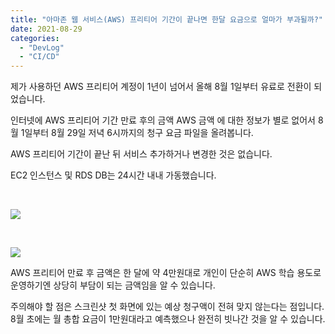 ```yaml
---
title: "아마존 웹 서비스(AWS) 프리티어 기간이 끝나면 한달 요금으로 얼마가 부과될까?"
date: 2021-08-29
categories: 
  - "DevLog"
  - "CI/CD"
---
```


제가 사용하던 AWS 프리티어 계정이 1년이 넘어서 올해 8월 1일부터 유료로 전환이 되었습니다.

인터넷에 AWS 프리티어 기간 만료 후의 금액 AWS 금액 에 대한 정보가 별로 없어서 8월 1일부터 8월 29일 저녁 6시까지의 청구 요금 파일을 올려봅니다.

AWS 프리티어 기간이 끝난 뒤 서비스 추가하거나 변경한 것은 없습니다.

EC2 인스턴스 및 RDS DB는 24시간 내내 가동했습니다.

 

 ![](/assets/img/wp-content/uploads/2021/08/스크린샷-2021-08-29-오후-7.21.13.jpg)

 

 ![](/assets/img/wp-content/uploads/2021/08/스크린샷-2021-08-29-오후-7.21.48.jpg)

AWS 프리티어 만료 후 금액은 한 달에 약 4만원대로 개인이 단순히 AWS 학습 용도로 운영하기엔 상당히 부담이 되는 금액임을 알 수 있습니다.

주의해야 할 점은 스크린샷 첫 화면에 있는 예상 청구액이 전혀 맞지 않는다는 점입니다. 8월 초에는 월 총합 요금이 1만원대라고 예측했으나 완전히 빗나간 것을 알 수 있습니다.
